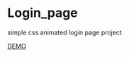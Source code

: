 # Login_page

simple css animated login page project


[DEMO](https://yuannchao.github.io/Login_page/index.html)
